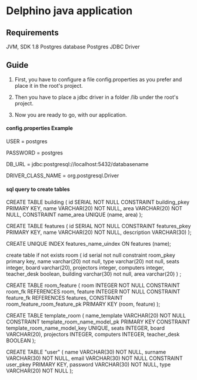 # Delphino java application

## Requirements
JVM, SDK 1.8
Postgres database
Postgres JDBC Driver

## Guide
1. First, you have to configure a file config.properties as you prefer and place it in the root's project.

2. Then you have to place a jdbc driver in a folder /lib under the root's project.

3. Now you are ready to go, with our application.

#### config.properties Example
  
  USER = postgres
  
  PASSWORD = postgres
  
  DB_URL = jdbc:postgresql://localhost:5432/databasename
  
  DRIVER_CLASS_NAME = org.postgresql.Driver
  
#### sql query to create tables

CREATE TABLE building
(
  id   SERIAL      NOT NULL
    CONSTRAINT building_pkey
    PRIMARY KEY,
  name VARCHAR(20) NOT NULL,
  area VARCHAR(20) NOT NULL,
  CONSTRAINT name_area
  UNIQUE (name, area)
);

CREATE TABLE features
(
  id          SERIAL      NOT NULL
    CONSTRAINT features_pkey
    PRIMARY KEY,
  name        VARCHAR(20) NOT NULL,
  description VARCHAR(30)
);

CREATE UNIQUE INDEX features_name_uindex
  ON features (name);

create table if not exists room
(
	id serial not null
		constraint room_pkey
			primary key,
	name varchar(20) not null,
	type varchar(20) not null,
	seats integer,
	board varchar(20),
	projectors integer,
	computers integer,
	teacher_desk boolean,
	building varchar(30) not null,
	area varchar(20)
)
;


CREATE TABLE room_feature
(
  room    INTEGER NOT NULL
    CONSTRAINT room_fk
    REFERENCES room,
  feature INTEGER NOT NULL
    CONSTRAINT feature_fk
    REFERENCES features,
  CONSTRAINT room_feature_room_feature_pk
  PRIMARY KEY (room, feature)
);


CREATE TABLE template_room
(
  name_template VARCHAR(20) NOT NULL
    CONSTRAINT template_room_name_model_pk
    PRIMARY KEY
    CONSTRAINT template_room_name_model_key
    UNIQUE,
  seats         INTEGER,
  board         VARCHAR(20),
  projectors    INTEGER,
  computers     INTEGER,
  teacher_desk  BOOLEAN
);

CREATE TABLE "user"
(
  name     VARCHAR(30) NOT NULL,
  surname  VARCHAR(30) NOT NULL,
  email    VARCHAR(30) NOT NULL
    CONSTRAINT user_pkey
    PRIMARY KEY,
  password VARCHAR(30) NOT NULL,
  type     VARCHAR(20) NOT NULL
);


